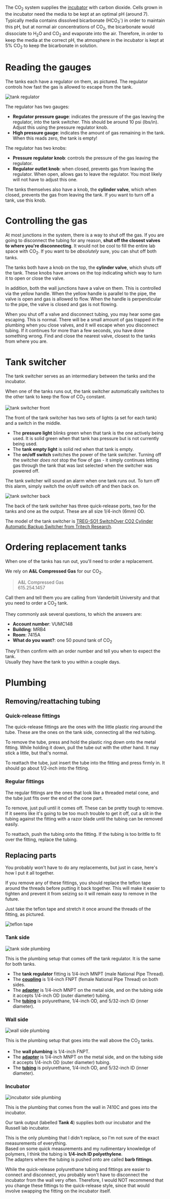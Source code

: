 <!-- TITLE: CO2 System -->

The CO<sub>2</sub> system supplies the [incubator](/incubator-system "Incubator System") with carbon dioxide. Cells grown in the incubator need the media to be kept at an optimal pH (around 7). Typically media contains dissolved bicarbonate (HCO<sub>3</sub><sup>-</sup>) in order to maintain this pH, but at normal air concentrations of CO<sub>2</sub>, the bicarbonate would dissociate to H<sub>2</sub>O and CO<sub>2</sub> and evaporate into the air. Therefore, in order to keep the media at the correct pH, the atmosphere in the incubator is kept at 5% CO<sub>2</sub> to keep the bicarbonate in solution.

# Reading the gauges
The tanks each have a regulator on them, as pictured. The regulator controls how fast the gas is allowed to escape from the tank.

![tank regulator](/uploads/co-2-system/co-2-system-00006-a.jpg "tank regulator")

The regulator has two gauges:  
* **Regulator pressure gauge**: indicates the pressure of the gas leaving the regulator, into the tank switcher. This should be around 10 psi (lbs/in). Adjust this using the pressure regulator knob.  
* **High pressure gauge**: indicates the amount of gas remaining in the tank. When this reads zero, the tank is empty!

The regulator has two knobs:  
* **Pressure regulator knob**: controls the pressure of the gas leaving the regulator.
* **Regulator outlet knob**: when closed, prevents gas from leaving the regulator. When open, allows gas to leave the regulator. You most likely will not have to adjust this one.

The tanks themselves also have a knob, the **cylinder valve**, which when closed, prevents the gas from leaving the tank. If you want to turn off a tank, use this knob.

# Controlling the gas
At most junctions in the system, there is a way to shut off the gas. If you are going to disconnect the tubing for any reason, **shut off the closest valves to where you're disconnecting**. It would not be cool to fill the entire lab space with CO<sub>2</sub>. If you want to be *absolutely* sure, you can shut off both tanks.

The tanks both have a knob on the top, the **cylinder valve**, which shuts off the tank. These knobs have arrows on the top indicating which way to turn it to open or close the valve.

In addition, both the wall junctions have a valve on them. This is controlled via the yellow handle. When the yellow handle is parallel to the pipe, the valve is open and gas is allowed to flow. When the handle is perpendicular to the pipe, the valve is closed and gas is not flowing.

When you shut off a valve and disconnect tubing, you may hear some gas escaping. This is normal. There will be a small amount of gas trapped in the plumbing when you close valves, and it will escape when you disconnect tubing. If it continues for more than a few seconds, you have done something wrong. Find and close the nearest valve, closest to the tanks from where you are.
# Tank switcher
The tank switcher serves as an intermediary between the tanks and the incubator. 

When one of the tanks runs out, the tank switcher automatically switches to the other tank to keep the flow of CO<sub>2</sub> constant. 

![tank switcher front](/uploads/co-2-system/co-2-system-00010-a.jpeg "tank switcher front")

The front of the tank switcher has two sets of lights (a set for each tank) and a switch in the middle.
* The **pressure light** blinks green when that tank is the one actively being used. It is solid green when that tank has pressure but is not currently being used.
* The **tank empty light** is solid red when that tank is empty.
* The **on/off switch** switches the power of the tank switcher. Turning off the switcher *does not* stop the flow of gas - it simply continues letting gas through the tank that was last selected when the switcher was powered off.

The tank switcher will sound an alarm when one tank runs out. To turn off this alarm, simply switch the on/off switch off and then back on.

![tank switcher back](/uploads/co-2-system/co-2-system-00008-a.jpeg "tank switcher back")

The back of the tank switcher has three quick-release ports, two for the tanks and one as the output. These are all size 1/4-inch (6mm) OD.

The model of the tank switcher is [TREG-SO1 SwitchOver CO2 Cylinder Automatic Backup Switcher from Tritech Research](http://www.tritechresearch.com/TREG-SO1.html).
# Ordering replacement tanks
When one of the tanks has run out, you'll need to order a replacement.

We rely on **A&L Compressed Gas** for our CO<sub>2</sub>.  
>A&L Compressed Gas  
>615.254.1457

Call them and tell them you are calling from Vanderbilt University and that you need to order a CO<sub>2</sub> tank.

They commonly ask several questions, to which the answers are:
* **Account number**: VUMC148
* **Building**: MRB4
* **Room**: 7415A
* **What do you want?**: one 50 pound tank of CO<sub>2</sub>

They'll then confirm with an order number and tell you when to expect the tank.  
Usually they have the tank to you within a couple days.

# Plumbing
## Removing/reattaching tubing
### Quick-release fittings
The quick-release fittings are the ones with the little plastic ring around the tube. These are the ones on the tank side, connecting all the red tubing.

To remove the tube, press and hold the plastic ring down onto the metal fitting. While holding it down, pull the tube out with the other hand. It may stick a little, but that's normal.

To reattach the tube, just insert the tube into the fitting and press firmly in. It should go about 1/2-inch into the fitting.

### Regular fittings
The regular fittings are the ones that look like a threaded metal cone, and the tube just fits over the end of the cone part.

To remove, just pull until it comes off. These can be pretty tough to remove. If it seems like it's going to be too much trouble to get it off, cut a slit in the tubing against the fitting with a razor blade until the tubing can be removed easily.

To reattach, push the tubing onto the fitting. If the tubing is too brittle to fit over the fitting, replace the tubing.

## Replacing parts

You probably won't have to do any replacements, but just in case, here's how I put it all together.

If you remove any of these fittings, you should replace the teflon tape around the threads before putting it back together. This will make it easier to tighten and prevent it from seizing so it will remain easy to remove in the future.

Just take the teflon tape and stretch it once around the threads of the fitting, as pictured.

![teflon tape](/uploads/co-2-system/co-2-system-00007.jpg "teflon tape")

### Tank side
![tank side plumbing](/uploads/co-2-system/co-2-system-00012-a.jpeg "tank side plumbing")

This is the plumbing setup that comes off the tank regulator. It is the same for both tanks.

* The **tank regulator** fitting is 1/4-inch MNPT (male National Pipe Thread).
* The [**coupling**](https://www.grainger.com/product/GRAINGER-APPROVED-Brass-Coupling-46M499) is 1/4-inch FNPT (female National Pipe Thread) on both sides.
* The [**adapter**](https://www.grainger.com/product/SMC-1-4-Brass-Male-Adapter-36X027) is 1/4-inch MNPT on the metal side, and on the tubing side it accepts 1/4-inch OD (outer diameter) tubing.
* The [**tubing**](https://www.grainger.com/product/GRAINGER-APPROVED-50-ft-Extruded-Polyurethane-2LZF8) is polyurethane, 1/4-inch OD, and 5/32-inch ID (inner diameter).

### Wall side
![wall side plumbing](/uploads/co-2-system/co-2-system-00013-a.jpeg "wall side plumbing")

This is the plumbing setup that goes into the wall above the CO<sub>2</sub> tanks.

* The **wall plumbing** is 1/4-inch FNPT.
* The [**adapter**](https://www.grainger.com/product/SMC-1-4-Brass-Male-Adapter-36X027) is 1/4-inch MNPT on the metal side, and on the tubing side it accepts 1/4-inch OD (outer diameter) tubing.
* The [**tubing**](https://www.grainger.com/product/GRAINGER-APPROVED-50-ft-Extruded-Polyurethane-2LZF8) is polyurethane, 1/4-inch OD, and 5/32-inch ID (inner diameter).

### Incubator

![incubator side plumbing](/uploads/co-2-system/co-2-system-00011.jpg "incubator side plumbing")

This is the plumbing that comes from the wall in 7410C and goes into the incubator.

Our tank output (labelled **Tank 4**) supplies both our incubator and the Russell lab incubator.

This is the only plumbing that I didn't replace, so I'm not sure of the exact measurements of everything.  
Based on some quick measurements and my rudimentary knowledge of polymers, I think the tubing is **1/4-inch ID polyethylene**.  
The adapters where the tubing is pushed onto are called **barb fittings**.  

While the quick-release polyurethane tubing and fittings are easier to connect and disconnect, you probably won't have to disconnect the incubator from the wall very often. Therefore, I would NOT recommend that you change these fittings to the quick-release style, since that would involve swapping the fitting on the incubator itself.